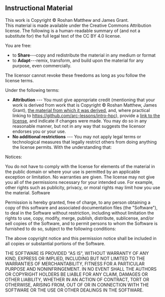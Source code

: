 ## Instructional Material

This work is Copyright © Roshan Matthew and James Grant.  
This material is made available under the Creative Commons Attribution license. 
The following is a human-readable summary of (and not a substitute for) the full legal text of the CC BY 4.0 license.

You are free:

- to **Share**---copy and redistribute the material in any medium or format
- to **Adapt**---remix, transform, and build upon the material for any purpose, even commercially.

The licensor cannot revoke these freedoms as long as you follow the license terms.

Under the following terms:

- **Attribution** --- You must give appropriate credit (mentioning that your work is derived from work that is Copyright © Roshan Matthew, James Grant), [the material from which it was derived](https://github.com/arc-lessons/intro-hpc/blob/master/README.md), and, where practical linking to https://github.com/arc-lessons/intro-hpc), provide a [link to the license][cc-by-human], and indicate if changes were made. You may do so in any reasonable manner, but not in any way that suggests the licensor endorses you or your use.
- **No additional restrictions** --- You may not apply legal terms or technological measures that legally restrict others from doing anything the license permits. With the understanding that:

Notices:

You do not have to comply with the license for elements of the material in the public domain or where your use is permitted by an applicable exception or limitation.
No warranties are given. The license may not give you all of the permissions necessary for your intended use. For example, other rights such as publicity, privacy, or moral rights may limit how you use the material.
Software

Permission is hereby granted, free of charge, to any person obtaining a copy of this software and associated documentation files (the "Software"), to deal in the Software without restriction, including without limitation the rights to use, copy, modify, merge, publish, distribute, sublicense, and/or sell copies of the Software, and to permit persons to whom the Software is furnished to do so, subject to the following conditions:

The above copyright notice and this permission notice shall be included in all copies or substantial portions of the Software.

THE SOFTWARE IS PROVIDED "AS IS", WITHOUT WARRANTY OF ANY KIND, EXPRESS OR IMPLIED, INCLUDING BUT NOT LIMITED TO THE WARRANTIES OF MERCHANTABILITY, FITNESS FOR A PARTICULAR PURPOSE AND NONINFRINGEMENT. IN NO EVENT SHALL THE AUTHORS OR COPYRIGHT HOLDERS BE LIABLE FOR ANY CLAIM, DAMAGES OR OTHER LIABILITY, WHETHER IN AN ACTION OF CONTRACT, TORT OR OTHERWISE, ARISING FROM, OUT OF OR IN CONNECTION WITH THE SOFTWARE OR THE USE OR OTHER DEALINGS IN THE SOFTWARE.

[cc-by-human]: https://creativecommons.org/licenses/by/4.0/
[cc-by-legal]: https://creativecommons.org/licenses/by/4.0/legalcode
